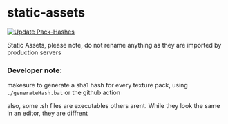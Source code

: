 # static-assets

[![Update Pack-Hashes](https://github.com/BagelSMP/static-assets/actions/workflows/hashes.yml/badge.svg)](https://github.com/BagelSMP/static-assets/actions/workflows/hashes.yml)

Static Assets, please note, do not rename anything as they are imported by production servers

### Developer note:

makesure to generate a sha1 hash for every texture pack, using `./generateHash.bat` or the github action

also, some .sh files are executables others arent. While they look the same in an editor, they are diffrent
